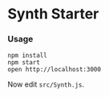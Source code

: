 Synth Starter
=====================

### Usage

```
npm install
npm start
open http://localhost:3000
```

Now edit `src/Synth.js`.  
